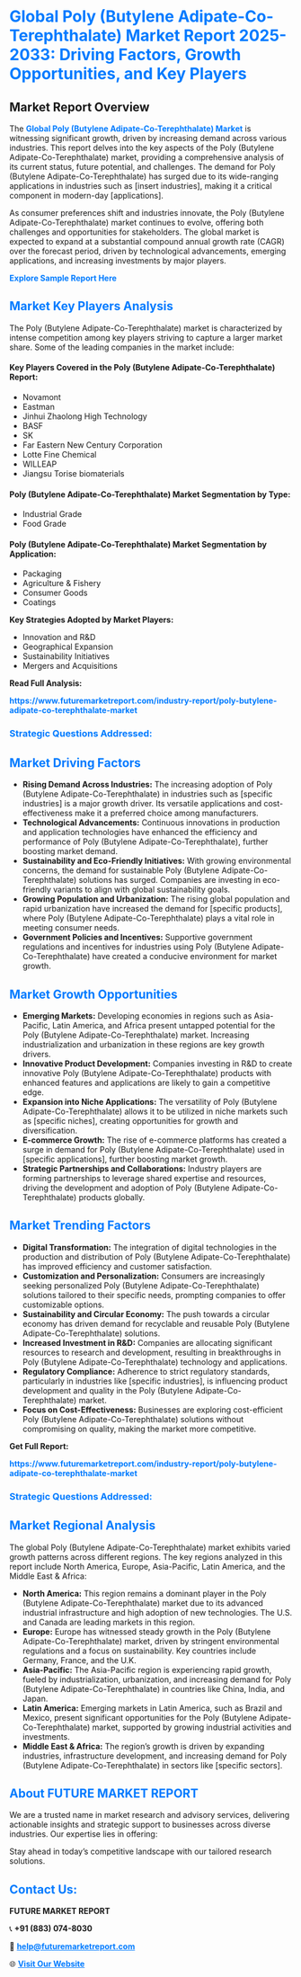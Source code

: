 <h1 style="color: #007BFF;">Global Poly (Butylene Adipate-Co-Terephthalate) Market Report 2025-2033: Driving Factors, Growth Opportunities, and Key Players</h1>

<section id="overview">
<h2>Market Report Overview</h2>
<p>The <a href="https://www.futuremarketreport.com/industry-report/poly-butylene-adipate-co-terephthalate-market" style="color: #007BFF; text-decoration: none;"><strong>Global Poly (Butylene Adipate-Co-Terephthalate) Market</strong></a> is witnessing significant growth, driven by increasing demand across various industries. This report delves into the key aspects of the Poly (Butylene Adipate-Co-Terephthalate) market, providing a comprehensive analysis of its current status, future potential, and challenges. The demand for Poly (Butylene Adipate-Co-Terephthalate) has surged due to its wide-ranging applications in industries such as [insert industries], making it a critical component in modern-day [applications].</p>
<p>As consumer preferences shift and industries innovate, the Poly (Butylene Adipate-Co-Terephthalate) market continues to evolve, offering both challenges and opportunities for stakeholders. The global market is expected to expand at a substantial compound annual growth rate (CAGR) over the forecast period, driven by technological advancements, emerging applications, and increasing investments by major players.</p>
</section>

<section id="overview">
<p><a href="https://www.futuremarketreport.com/request-sample/reportId=42060" style="color: #007BFF; text-decoration: none;"><strong>Explore Sample Report Here</strong></a></p>
</section>

<section id="key-players">
<h2 style="color: #007BFF;">Market Key Players Analysis</h2>
<p>The Poly (Butylene Adipate-Co-Terephthalate) market is characterized by intense competition among key players striving to capture a larger market share. Some of the leading companies in the market include:</p>
<h4>Key Players Covered in the Poly (Butylene Adipate-Co-Terephthalate) Report:</h4>
<ul><li>Novamont</li><li>Eastman</li><li>Jinhui Zhaolong High Technology</li><li>BASF</li><li>SK</li><li>Far Eastern New Century Corporation</li><li>Lotte Fine Chemical</li><li>WILLEAP</li><li>Jiangsu Torise biomaterials</li></ul>
<h4>Poly (Butylene Adipate-Co-Terephthalate) Market Segmentation by Type:</h4>
<ul><li>Industrial Grade</li><li>Food Grade</li></ul>

<h4>Poly (Butylene Adipate-Co-Terephthalate) Market Segmentation by Application:</h4>
<ul><li>Packaging</li><li>Agriculture &amp; Fishery</li><li>Consumer Goods</li><li>Coatings</li></ul>
<p><strong>Key Strategies Adopted by Market Players:</strong></p>
<ul>
<li>Innovation and R&D</li>
<li>Geographical Expansion</li>
<li>Sustainability Initiatives</li>
<li>Mergers and Acquisitions</li>
</ul>
</section>

<section>
<p><strong>Read Full Analysis: </strong></p><a href="https://www.futuremarketreport.com/industry-report/poly-butylene-adipate-co-terephthalate-market" style="color: #007BFF; text-decoration: none;"><strong>https://www.futuremarketreport.com/industry-report/poly-butylene-adipate-co-terephthalate-market</strong></a>
<h3 style="color: #007BFF;">Strategic Questions Addressed:</h3>
</section>

<section id="driving-factors">
<h2 style="color: #007BFF;">Market Driving Factors</h2>
<ul>
<li><strong>Rising Demand Across Industries:</strong> The increasing adoption of Poly (Butylene Adipate-Co-Terephthalate) in industries such as [specific industries] is a major growth driver. Its versatile applications and cost-effectiveness make it a preferred choice among manufacturers.</li>
<li><strong>Technological Advancements:</strong> Continuous innovations in production and application technologies have enhanced the efficiency and performance of Poly (Butylene Adipate-Co-Terephthalate), further boosting market demand.</li>
<li><strong>Sustainability and Eco-Friendly Initiatives:</strong> With growing environmental concerns, the demand for sustainable Poly (Butylene Adipate-Co-Terephthalate) solutions has surged. Companies are investing in eco-friendly variants to align with global sustainability goals.</li>
<li><strong>Growing Population and Urbanization:</strong> The rising global population and rapid urbanization have increased the demand for [specific products], where Poly (Butylene Adipate-Co-Terephthalate) plays a vital role in meeting consumer needs.</li>
<li><strong>Government Policies and Incentives:</strong> Supportive government regulations and incentives for industries using Poly (Butylene Adipate-Co-Terephthalate) have created a conducive environment for market growth.</li>
</ul>
</section>

<section id="growth-opportunities">
<h2 style="color: #007BFF;">Market Growth Opportunities</h2>
<ul>
<li><strong>Emerging Markets:</strong> Developing economies in regions such as Asia-Pacific, Latin America, and Africa present untapped potential for the Poly (Butylene Adipate-Co-Terephthalate) market. Increasing industrialization and urbanization in these regions are key growth drivers.</li>
<li><strong>Innovative Product Development:</strong> Companies investing in R&D to create innovative Poly (Butylene Adipate-Co-Terephthalate) products with enhanced features and applications are likely to gain a competitive edge.</li>
<li><strong>Expansion into Niche Applications:</strong> The versatility of Poly (Butylene Adipate-Co-Terephthalate) allows it to be utilized in niche markets such as [specific niches], creating opportunities for growth and diversification.</li>
<li><strong>E-commerce Growth:</strong> The rise of e-commerce platforms has created a surge in demand for Poly (Butylene Adipate-Co-Terephthalate) used in [specific applications], further boosting market growth.</li>
<li><strong>Strategic Partnerships and Collaborations:</strong> Industry players are forming partnerships to leverage shared expertise and resources, driving the development and adoption of Poly (Butylene Adipate-Co-Terephthalate) products globally.</li>
</ul>
</section>

<section id="trending-factors">
<h2 style="color: #007BFF;">Market Trending Factors</h2>
<ul>
<li><strong>Digital Transformation:</strong> The integration of digital technologies in the production and distribution of Poly (Butylene Adipate-Co-Terephthalate) has improved efficiency and customer satisfaction.</li>
<li><strong>Customization and Personalization:</strong> Consumers are increasingly seeking personalized Poly (Butylene Adipate-Co-Terephthalate) solutions tailored to their specific needs, prompting companies to offer customizable options.</li>
<li><strong>Sustainability and Circular Economy:</strong> The push towards a circular economy has driven demand for recyclable and reusable Poly (Butylene Adipate-Co-Terephthalate) solutions.</li>
<li><strong>Increased Investment in R&D:</strong> Companies are allocating significant resources to research and development, resulting in breakthroughs in Poly (Butylene Adipate-Co-Terephthalate) technology and applications.</li>
<li><strong>Regulatory Compliance:</strong> Adherence to strict regulatory standards, particularly in industries like [specific industries], is influencing product development and quality in the Poly (Butylene Adipate-Co-Terephthalate) market.</li>
<li><strong>Focus on Cost-Effectiveness:</strong> Businesses are exploring cost-efficient Poly (Butylene Adipate-Co-Terephthalate) solutions without compromising on quality, making the market more competitive.</li>
</ul>
</section>

<section>
<p><strong>Get Full Report: </strong></p><a href="https://www.futuremarketreport.com/industry-report/poly-butylene-adipate-co-terephthalate-market" style="color: #007BFF; text-decoration: none;"><strong>https://www.futuremarketreport.com/industry-report/poly-butylene-adipate-co-terephthalate-market</strong></a>
<h3 style="color: #007BFF;">Strategic Questions Addressed:</h3>
</section>


<section id="regional-analysis">
<h2 style="color: #007BFF;">Market Regional Analysis</h2>
<p>The global Poly (Butylene Adipate-Co-Terephthalate) market exhibits varied growth patterns across different regions. The key regions analyzed in this report include North America, Europe, Asia-Pacific, Latin America, and the Middle East & Africa:</p>
<ul>
<li><strong>North America:</strong> This region remains a dominant player in the Poly (Butylene Adipate-Co-Terephthalate) market due to its advanced industrial infrastructure and high adoption of new technologies. The U.S. and Canada are leading markets in this region.</li>
<li><strong>Europe:</strong> Europe has witnessed steady growth in the Poly (Butylene Adipate-Co-Terephthalate) market, driven by stringent environmental regulations and a focus on sustainability. Key countries include Germany, France, and the U.K.</li>
<li><strong>Asia-Pacific:</strong> The Asia-Pacific region is experiencing rapid growth, fueled by industrialization, urbanization, and increasing demand for Poly (Butylene Adipate-Co-Terephthalate) in countries like China, India, and Japan.</li>
<li><strong>Latin America:</strong> Emerging markets in Latin America, such as Brazil and Mexico, present significant opportunities for the Poly (Butylene Adipate-Co-Terephthalate) market, supported by growing industrial activities and investments.</li>
<li><strong>Middle East & Africa:</strong> The region’s growth is driven by expanding industries, infrastructure development, and increasing demand for Poly (Butylene Adipate-Co-Terephthalate) in sectors like [specific sectors].</li>
</ul>
</section>

<footer>
<h2 style="color: #007BFF;">About FUTURE MARKET REPORT</h2>
<p>We are a trusted name in market research and advisory services, delivering actionable insights and strategic support to businesses across diverse industries. Our expertise lies in offering:</p>

<p>Stay ahead in today’s competitive landscape with our tailored research solutions.</p>

<h2 style="color: #007BFF;">Contact Us:</h2>
<p><strong>FUTURE MARKET REPORT</strong></p>
<p>📞 <strong>+91 (883) 074-8030</strong></p>
<p>📧 <strong><a href="mailto:help@futuremarketreport.com" style="color: #007BFF;">help@futuremarketreport.com</a></strong></p>
<p>🌐 <strong><a href="https://www.futuremarketreport.com/" style="color: #007BFF;">Visit Our Website</a></strong></p>
</footer>